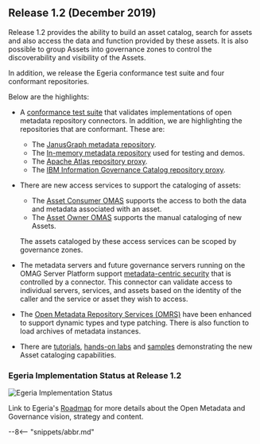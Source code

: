 <!-- SPDX-License-Identifier: CC-BY-4.0 -->
<!-- Copyright Contributors to the Egeria project. -->

## Release 1.2 (December 2019)

Release 1.2 provides the ability to build an asset catalog, search for assets and also
access the data and function provided by these assets.
It is also possible to group Assets into governance zones to control the
discoverability and visibility of the Assets. 

In addition, we release the Egeria conformance test suite and four
conformant repositories.

Below are the highlights:
  
* A [conformance test suite](/guides/cts/overview)
  that validates implementations of open metadata repository connectors.
  In addition, we are highlighting the repositories that are conformant.
  These are:
     * The [JanusGraph metadata repository](/connectors/repository/janus-graph/overview).
     * The [In-memory metadata repository](/connectors/repository/in-memory/overview) used for testing and demos.
     * The [Apache Atlas repository proxy](https://github.com/odpi/egeria-connector-apache-atlas).
     * The [IBM Information Governance Catalog repository proxy](https://github.com/odpi/egeria-connector-ibm-information-server).

* There are new access services to support the cataloging of assets:
   * The [Asset Consumer OMAS](/services/omas/asset-consumer/overview) supports the access to both the data and metadata associated with an asset.
   * The [Asset Owner OMAS](/services/omas/asset-owner/overview) supports the manual cataloging of new Assets.
  
  The assets cataloged by these access services can be scoped by governance zones.
  
* The metadata servers and future governance servers running on the OMAG Server Platform
  support [metadata-centric security](/services/metadata-security-services)
  that is controlled by a connector.  This connector can validate access to individual servers,
  services, and assets based on the identity of the caller and the service or asset
  they wish to access.
  
* The [Open Metadata Repository Services (OMRS)](/services/omrs)
  have been enhanced to support dynamic types and type patching.
  There is also function to load archives of metadata instances.
     
* There are [tutorials](/education/tutorials),
  [hands-on labs](/education/open-metadata-labs/overview) and
  [samples](https://github.com/odpi/egeria/tree/main/open-metadata-resources/open-metadata-samples) demonstrating
  the new Asset cataloging capabilities.

### Egeria Implementation Status at Release 1.2
 
![Egeria Implementation Status](functional-organization-showing-implementation-status-for-1.2.png)
 
 Link to Egeria's [Roadmap](/release-notes/roadmap) for more details about the
 Open Metadata and Governance vision, strategy and content.

--8<-- "snippets/abbr.md"
